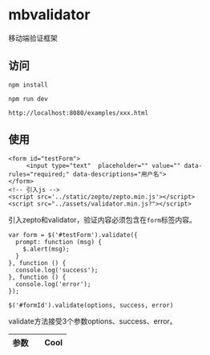 # mbvalidator
移动端验证框架
## 访问
```
npm install 

npm run dev

http://localhost:8080/examples/xxx.html
```
## 使用
```
<form id="testForm">
	 <input type="text"  placeholder="" value="" data-rules="required;" data-descriptions="用户名">
</form>
<!-- 引入js -->
<script src='../static/zepto/zepto.min.js'></script>
<script src="../assets/validator.min.js?"></script>
```

引入zepto和validator，验证内容必须包含在`form`标签内容。

```
var form = $('#testForm').validate({
  prompt: function (msg) {
    $.alert(msg);
  }
}, function () {
  console.log('success');
}, function () {
  console.log('error');
});
```

`$('#formId').validate(options, success, error)`

validate方法接受3个参数options、success、error。

| 参数        |            | Cool  |
| ------------- |:-------------:| -----:|
